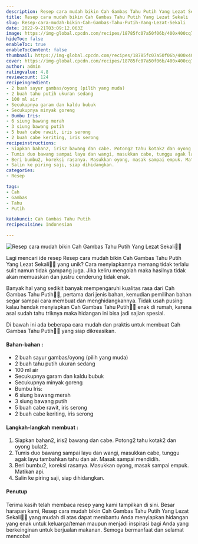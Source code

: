 ```yaml
---
description: Resep cara mudah bikin Cah Gambas Tahu Putih Yang Lezat Sekali"
title: Resep cara mudah bikin Cah Gambas Tahu Putih Yang Lezat Sekali
slug: Resep-cara-mudah-bikin-Cah-Gambas-Tahu-Putih-Yang-Lezat-Sekali
date: 2022-9-21T03:09:12.063Z
image: https://img-global.cpcdn.com/recipes/18785fc07a50f06b/400x400cq70/photo.jpg
hideToc: false
enableToc: true
enableTocContent: false
thumbnail: https://img-global.cpcdn.com/recipes/18785fc07a50f06b/400x400cq70/photo.jpg
cover: https://img-global.cpcdn.com/recipes/18785fc07a50f06b/400x400cq70/photo.jpg
author: admin
ratingvalue: 4.8
reviewcount: 124
recipeingredient:
- 2 buah sayur gambas/oyong (pilih yang muda)
- 2 buah tahu putih ukuran sedang
- 100 ml air
- Secukupnya garam dan kaldu bubuk
- Secukupnya minyak goreng
- Bumbu Iris:
- 6 siung bawang merah
- 3 siung bawang putih
- 5 buah cabe rawit, iris serong
- 2 buah cabe keriting, iris serong
recipeinstructions:
- Siapkan bahan2, iris2 bawang dan cabe. Potong2 tahu kotak2 dan oyong bulat2.
- Tumis duo bawang sampai layu dan wangi, masukkan cabe, tunggu agak layu tambahkan tahu dan air. Masak sampai mendidih.
- Beri bumbu2, koreksi rasanya. Masukkan oyong, masak sampai empuk. Matikan api.
- Salin ke piring saji, siap dihidangkan.
categories:
- Resep

tags:
- Cah
- Gambas
- Tahu
- Putih

katakunci: Cah Gambas Tahu Putih
recipecuisine: Indonesian

---
```


![Resep cara mudah bikin Cah Gambas Tahu Putih Yang Lezat Sekali👩‍🍳](https://img-global.cpcdn.com/recipes/18785fc07a50f06b/400x400cq70/photo.jpg)

Lagi mencari ide resep Resep cara mudah bikin Cah Gambas Tahu Putih Yang Lezat Sekali👩‍🍳 yang unik? Cara menyiapkannya memang tidak terlalu sulit namun tidak gampang juga. Jika keliru mengolah maka hasilnya tidak akan memuaskan dan justru cenderung tidak enak.

Banyak hal yang sedikit banyak mempengaruhi kualitas rasa dari Cah Gambas Tahu Putih👩‍🍳, pertama dari jenis bahan, kemudian pemilihan bahan segar sampai cara membuat dan menghidangkannya. Tidak usah pusing kalau hendak menyiapkan Cah Gambas Tahu Putih👩‍🍳 enak di rumah, karena asal sudah tahu triknya maka hidangan ini bisa jadi sajian spesial.

Di bawah ini ada beberapa cara mudah dan praktis untuk membuat Cah Gambas Tahu Putih👩‍🍳 yang siap dikreasikan.

<!--inarticleads1-->

#### Bahan-bahan :

- 2 buah sayur gambas/oyong (pilih yang muda)
- 2 buah tahu putih ukuran sedang
- 100 ml air
- Secukupnya garam dan kaldu bubuk
- Secukupnya minyak goreng
- Bumbu Iris:
- 6 siung bawang merah
- 3 siung bawang putih
- 5 buah cabe rawit, iris serong
- 2 buah cabe keriting, iris serong

<!--inarticleads2-->

#### Langkah-langkah membuat :

1. Siapkan bahan2, iris2 bawang dan cabe. Potong2 tahu kotak2 dan oyong bulat2.
1. Tumis duo bawang sampai layu dan wangi, masukkan cabe, tunggu agak layu tambahkan tahu dan air. Masak sampai mendidih.
1. Beri bumbu2, koreksi rasanya. Masukkan oyong, masak sampai empuk. Matikan api.
1. Salin ke piring saji, siap dihidangkan.

#### Penutup

Terima kasih telah membaca resep yang kami tampilkan di sini. Besar harapan kami, Resep cara mudah bikin Cah Gambas Tahu Putih Yang Lezat Sekali👩‍🍳 yang mudah di atas dapat membantu Anda menyiapkan hidangan yang enak untuk keluarga/teman maupun menjadi inspirasi bagi Anda yang berkeinginan untuk berjualan makanan. Semoga bermanfaat dan selamat mencoba!